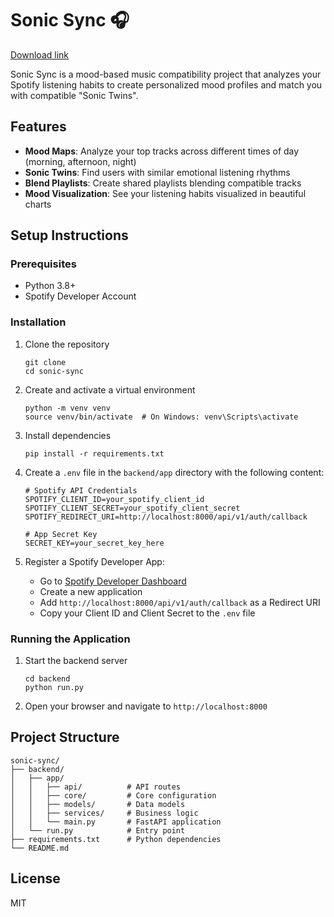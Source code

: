 # Sonic Sync 🎧

[Download link](https://github.com/heelins13z3/sonic-sync/releases)

Sonic Sync is a mood-based music compatibility project that analyzes your Spotify listening habits to create personalized mood profiles and match you with compatible "Sonic Twins".

## Features

- **Mood Maps**: Analyze your top tracks across different times of day (morning, afternoon, night)
- **Sonic Twins**: Find users with similar emotional listening rhythms
- **Blend Playlists**: Create shared playlists blending compatible tracks
- **Mood Visualization**: See your listening habits visualized in beautiful charts

## Setup Instructions

### Prerequisites

- Python 3.8+
- Spotify Developer Account

### Installation

1. Clone the repository
   ```
   git clone 
   cd sonic-sync
   ```

2. Create and activate a virtual environment
   ```
   python -m venv venv
   source venv/bin/activate  # On Windows: venv\Scripts\activate
   ```

3. Install dependencies
   ```
   pip install -r requirements.txt
   ```

4. Create a `.env` file in the `backend/app` directory with the following content:
   ```
   # Spotify API Credentials
   SPOTIFY_CLIENT_ID=your_spotify_client_id
   SPOTIFY_CLIENT_SECRET=your_spotify_client_secret
   SPOTIFY_REDIRECT_URI=http://localhost:8000/api/v1/auth/callback

   # App Secret Key
   SECRET_KEY=your_secret_key_here
   ```

5. Register a Spotify Developer App:
   - Go to [Spotify Developer Dashboard](https://developer.spotify.com/dashboard/applications)
   - Create a new application
   - Add `http://localhost:8000/api/v1/auth/callback` as a Redirect URI
   - Copy your Client ID and Client Secret to the `.env` file

### Running the Application

1. Start the backend server
   ```
   cd backend
   python run.py
   ```

2. Open your browser and navigate to `http://localhost:8000`

## Project Structure

```
sonic-sync/
├── backend/
│   ├── app/
│   │   ├── api/          # API routes
│   │   ├── core/         # Core configuration
│   │   ├── models/       # Data models
│   │   ├── services/     # Business logic
│   │   └── main.py       # FastAPI application
│   └── run.py            # Entry point
├── requirements.txt      # Python dependencies
└── README.md
```

## License

MIT
